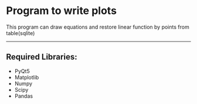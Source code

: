 # Program to write plots

This program can draw equations and restore linear function by points from table(sqlite)

---
## Required Libraries:
* PyQt5
* Matplotlib
* Numpy
* Scipy
* Pandas
